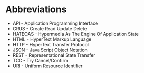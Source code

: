 # Abbreviations

* API - Application Programming Interface
* CRUS - Create Read Update Delete
* HATEOAS - Hypermedia As The Engine Of Application State
* HTML - HyperText Markup Language
* HTTP - HyperText Transfer Protocol
* JSON - Java Script Object Notation
* REST - Representational State Transfer
* TCC - Try Cancel/Confirm
* URI - Uniform Resource Identifier
